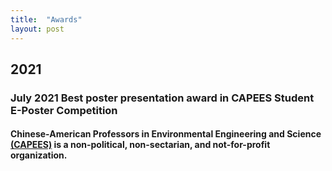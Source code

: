 ```yaml
---
title:  "Awards"
layout: post
---
```

## 2021
   ### **July 2021**   **Best poster presentation award in CAPEES Student E-Poster Competition**
#### Chinese-American Professors in Environmental Engineering and Science [(CAPEES)](http://www.capees.org/bylaws.html) is a non-political, non-sectarian, and not-for-profit organization.


              
